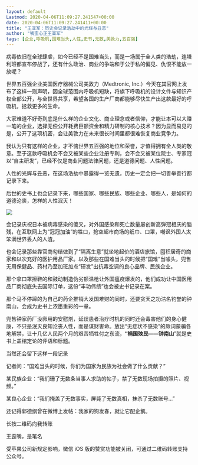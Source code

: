 ```yaml
---
layout: default
Lastmod: 2020-04-06T11:09:27.241547+00:00
date: 2020-04-06T11:09:27.241411+00:00
title: "王亚军：历史会记录浩劫中的光辉与丑恶"
author: "嘴歪心正王亚军"
tags: [企业,呼吸机,国难当头,人性,史书,无数,美敦力,五百强]
---
```


病毒依旧在全球肆虐，如今已经不是国难当头，而是一场属于全人类的浩劫，连塔利班都宣布停战了，还有什么政治、商业的争端和于公于私的偏见、仇恨不能放一放呢？

世界五百强企业美国医疗器械公司美敦力（Medtronic, Inc.）今天在其官网上发布了这样一则声明，因全球范围内呼吸机短缺，将旗下呼吸机的设计文件与知识产权全部公开，与全世界共享，希望各国的生产厂商都能够尽快生产出这款最好的呼吸机，拯救更多的生命。

大家难道不好奇到底是什么样的企业文化、商业理念或者信仰，才能让本可以大赚一笔的企业，选择无偿公开耗费巨额资金和精力研制的核心技术？因为显而易见的是，公开了这项机密，会让美敦力在未来很长时间里都很难恢复商业竞争力。

我认为只有这样的企业，才不愧世界五百强的地位和荣誉，才值得拥有全人类的敬意。至于这款呼吸机会不会又被某些企业注册专利，会不会又被某位院士、专家冠以“自主研发”，已经不仅是商业问题法律问题，还是道德问题、人性问题。

人性的光辉与丑恶，在这场浩劫中暴露得一览无遗，历史一定会把一切善举善行都记录下来。

后世的史书上也会记录下来，哪些国家、哪些民族、哪些企业、哪些人，是如何的道德沦丧，怎样的人性泯灭！

![](https://images.weserv.nl/?url=https%3A//mmbiz.qpic.cn/mmbiz_jpg/yDq25R5ibsmqxqgUYO98eiaianFiaAiaHdeouslzx58V7lX96A2ro3VNEYWq2X7I7OL5WlnAbtChkxxsBe9vAibveQNA/640%3Fwx_fmt%3Djpeg)

会记录庆祝日本被病毒感染的傻叉，对外国感染和死亡数量屡创新高弹冠相庆的脑残，在互联网上为“冠冠加油”的牲口，抢空超市商场的纸巾、口罩，嘲讽外国人太笨满世界丢人的人渣。

也会记录那些靠官商勾结做到了“隔离生意”就坐地起价的酒店旅馆，囤积居奇的商家和以次充好的医护用品厂家。以及那些在国难当头的时候把“国难”当噱头，兜售无用保健品、药材乃至加班加点“研发”出抗毒空调的良心品牌、民族企业。

那个拿口罩擦鞋的和鼓动制造伪劣额温枪让外国瘟疫爆发的，他们成功让中国医用品厂商彻底失去国际订单，这份“丰功伟绩”也会被史书记录在案。

那个马不停蹄的为自己的药企推销大发国难财的同时，还要贪天之功沽名钓誉的钟南山，会成为史书上浓墨重彩的一章。

兜售钟家药厂没卵用的安慰剂，延误患者治疗时机的同时还会毒害他们的身心健康，不只是泯灭良知沦丧人性，而是谋财害命。放出“无症状不感染”的厥词蒙骗各地解禁，让十几亿人民两个月的艰苦牺牲付之东流，**“祸国殃民——钟南山**”就是史书上盖棺定论的评语和标题。

当然还会留下这样一段记录

记者问：“国难当头的时候，你们为国家为民族为社会做了什么贡献？”

某民族企业：“我们珊了无数条当事人求助的帖子，禁了无数现场拍摄的照片、视频。”

某良心企业：“我们掩盖了无数事实，屏毙了无数真相，抹杀了无数账号...”

还记得郭德纲曾在微博上发帖：我家的狗发春，就让它配企鹅。

长按二维码向我转账

王歪嘴，是笔名

受苹果公司新规定影响，微信 iOS 版的赞赏功能被关闭，可通过二维码转账支持公众号。

